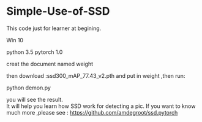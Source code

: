 # Simple-Use-of-SSD



This code just for learner at begining. 

Win 10

python 3.5 
pytorch 1.0

creat the document named weight

then download :ssd300_mAP_77.43_v2.pth and put in weight ,then run:

python demon.py

you will see the result.  
It will help you learn how SSD work for detecting a pic. If you want to know much more ,please see : https://github.com/amdegroot/ssd.pytorch 

